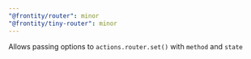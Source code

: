 ```yaml
---
"@frontity/router": minor
"@frontity/tiny-router": minor
---
```


Allows passing options to `actions.router.set()` with `method` and `state`
